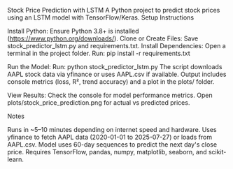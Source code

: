Stock Price Prediction with LSTM
A Python project to predict stock prices using an LSTM model with TensorFlow/Keras.
Setup Instructions

Install Python: Ensure Python 3.8+ is installed (https://www.python.org/downloads/).
Clone or Create Files: Save stock_predictor_lstm.py and requirements.txt.
Install Dependencies:
Open a terminal in the project folder.
Run: pip install -r requirements.txt


Run the Model:
Run: python stock_predictor_lstm.py
The script downloads AAPL stock data via yfinance or uses AAPL.csv if available.
Output includes console metrics (loss, R², trend accuracy) and a plot in the plots/ folder.


View Results:
Check the console for model performance metrics.
Open plots/stock_price_prediction.png for actual vs predicted prices.



Notes

Runs in ~5–10 minutes depending on internet speed and hardware.
Uses yfinance to fetch AAPL data (2020-01-01 to 2025-07-27) or loads from AAPL.csv.
Model uses 60-day sequences to predict the next day's close price.
Requires TensorFlow, pandas, numpy, matplotlib, seaborn, and scikit-learn.
